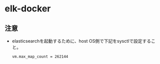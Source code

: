 # elk-docker

注意
------------------------------------------------------------

- elasticsearchを起動するために、host OS側で下記をsysctlで設定すること。

    ```
    vm.max_map_count = 262144
    ```
